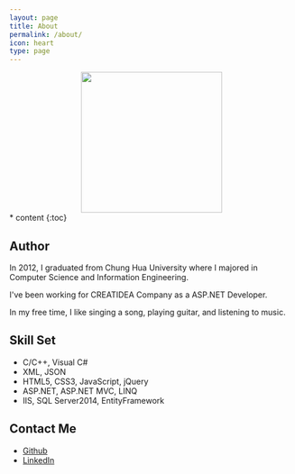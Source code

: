 ```yaml
---
layout: page
title: About
permalink: /about/
icon: heart
type: page
---
```

<div align="center">
    <img src="https://scontent-tpe1-1.xx.fbcdn.net/v/t1.0-9/13445548_1334825446531034_534270302915026847_n.jpg?oh=819006d7ed24d5f7cc0142d405a24fce&oe=59FD35D8" height="250">
</div>
* content
{:toc}

## Author

In 2012, I graduated from Chung Hua University where I majored in Computer Science and Information Engineering.

I've been working for CREATIDEA Company as a ASP.NET Developer.

In my free time, I like singing a song, playing guitar, and listening to music.

## Skill Set

* C/C++, Visual C#
* XML, JSON
* HTML5, CSS3, JavaScript, jQuery
* ASP.NET, ASP.NET MVC, LINQ
* IIS, SQL Server2014, EntityFramework

## Contact Me

* [Github](https://github.com/frank198978104)
* [LinkedIn](https://www.linkedin.com/in/frank-sun-ab2472139/)